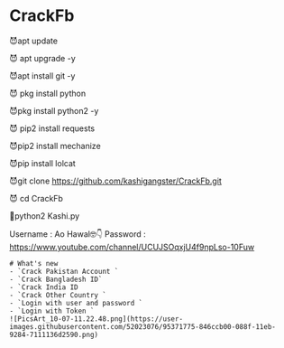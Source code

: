 # CrackFb
😈apt update

😈 apt upgrade -y

😈apt install git -y

😈 pkg install python

😈pkg install python2 -y

😈 pip2 install requests

😈pip2 install mechanize

😈pip install lolcat

😈git clone https://github.com/kashigangster/CrackFb.git

😈 cd CrackFb

👾python2 Kashi.py

Username : Ao Hawal🤓👇
Password : https://www.youtube.com/channel/UCUJSOqxjU4f9npLso-10Fuw
```
# What's new
- `Crack Pakistan Account `
- `Crack Bangladesh ID`
- `Crack India ID
- `Crack Other Country `
- `Login with user and password `
- `Login with Token `
![PicsArt_10-07-11.22.48.png](https://user-images.githubusercontent.com/52023076/95371775-846ccb00-088f-11eb-9284-7111136d2590.png)
